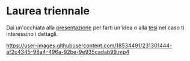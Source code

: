# Laurea triennale
Dai un'occhiata alla [presentazione](https://github.com/ElModdy/bachelor-thesis/blob/main/presentazione.pdf) per farti un'idea
o alla [tesi](https://github.com/ElModdy/bachelor-thesis/blob/main/tesi.pdf) nel caso ti interessino i dettagli.


https://user-images.githubusercontent.com/18534491/231301444-af2c4345-98a4-496a-92be-9e935cadab99.mp4

